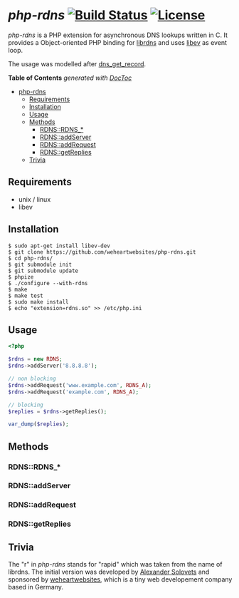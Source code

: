 # *php-rdns* [![Build Status](https://travis-ci.org/weheartwebsites/php-rdns.svg?branch=master)](https://travis-ci.org/weheartwebsites/php-rdns) [![License](http://img.shields.io/badge/license-Apache--2.0-lightgrey.svg)](http://www.apache.org/licenses/LICENSE-2.0.html)

*php-rdns* is a PHP extension for asynchronous DNS lookups written in C. It provides a Object-oriented PHP binding for [librdns](https://github.com/vstakhov/librdns) and uses [libev](http://software.schmorp.de/pkg/libev.html) as event loop.

The usage was modelled after [dns_get_record](http://php.net/manual/en/function.dns-get-record.php).

**Table of Contents**  *generated with [DocToc](http://doctoc.herokuapp.com/)*

- [php-rdns  ](#user-content-php-rdns--)
	- [Requirements](#user-content-requirements)
	- [Installation](#user-content-installation)
	- [Usage](#user-content-usage)
	- [Methods](#user-content-methods)
		- [RDNS::RDNS_*](#user-content-rdnsrdns_)
		- [RDNS::addServer](#user-content-rdnsaddserver)
		- [RDNS::addRequest](#user-content-rdnsaddrequest)
		- [RDNS::getReplies](#user-content-rdnsgetreplies)
	- [Trivia](#user-content-trivia)


## Requirements

 - unix / linux
 - libev


## Installation

```
$ sudo apt-get install libev-dev
$ git clone https://github.com/weheartwebsites/php-rdns.git
$ cd php-rdns/
$ git submodule init
$ git submodule update
$ phpize
$ ./configure --with-rdns
$ make
$ make test
$ sudo make install
$ echo "extension=rdns.so" >> /etc/php.ini
``` 


## Usage

```php
<?php

$rdns = new RDNS;
$rdns->addServer('8.8.8.8');

// non blocking
$rdns->addRequest('www.example.com', RDNS_A);
$rdns->addRequest('example.com', RDNS_A);

// blocking
$replies = $rdns->getReplies();

var_dump($replies);
``` 


## Methods


### RDNS::RDNS_*


### RDNS::addServer


### RDNS::addRequest


### RDNS::getReplies


## Trivia

The "r" in *php-rdns* stands for "rapid" which was taken from the name of librdns. The initial version was developed by [Alexander Solovets](https://github.com/mbait) and sponsored by
[weheartwebsites](http://www.weheartwebsites.de), which is a tiny web developement company based in Germany.
